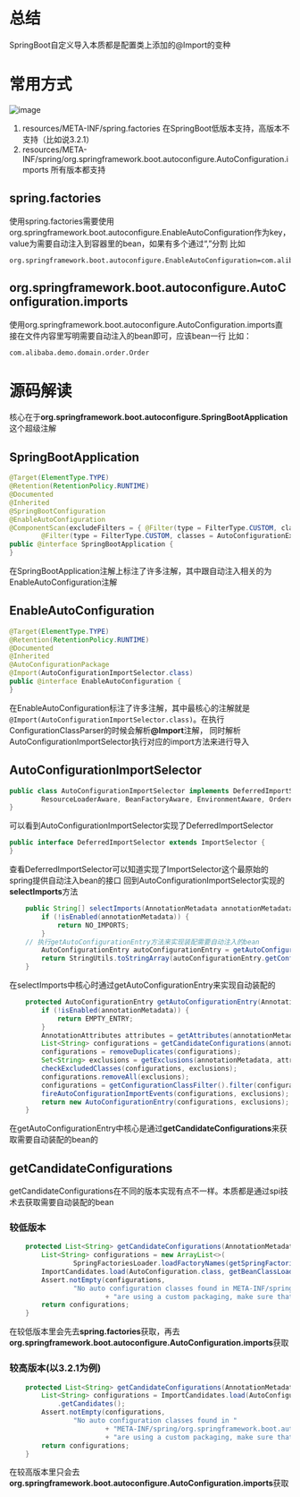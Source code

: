 # 总结
SpringBoot自定义导入本质都是配置类上添加的@Import的变种
# 常用方式
![image](https://github.com/JonnyJiang123/note/assets/56102991/768ca141-934a-4544-987e-f9169ce760fc)
1. resources/META-INF/spring.factories 在SpringBoot低版本支持，高版本不支持（比如说3.2.1）
2. resources/META-INF/spring/org.springframework.boot.autoconfigure.AutoConfiguration.imports 所有版本都支持
## spring.factories

使用spring.factories需要使用org.springframework.boot.autoconfigure.EnableAutoConfiguration作为key，value为需要自动注入到容器里的bean，如果有多个通过“,”分割
比如
```properties
org.springframework.boot.autoconfigure.EnableAutoConfiguration=com.alibaba.demo.domain.order.Order
```
## org.springframework.boot.autoconfigure.AutoConfiguration.imports
使用org.springframework.boot.autoconfigure.AutoConfiguration.imports直接在文件内容里写明需要自动注入的bean即可，应该bean一行
比如：
```plaintext
com.alibaba.demo.domain.order.Order
```
# 源码解读
核心在于<b>org.springframework.boot.autoconfigure.SpringBootApplication</b>这个超级注解
## SpringBootApplication
```java
@Target(ElementType.TYPE)
@Retention(RetentionPolicy.RUNTIME)
@Documented
@Inherited
@SpringBootConfiguration
@EnableAutoConfiguration
@ComponentScan(excludeFilters = { @Filter(type = FilterType.CUSTOM, classes = TypeExcludeFilter.class),
		@Filter(type = FilterType.CUSTOM, classes = AutoConfigurationExcludeFilter.class) })
public @interface SpringBootApplication {
}
```
在SpringBootApplication注解上标注了许多注解，其中跟自动注入相关的为EnableAutoConfiguration注解
## EnableAutoConfiguration
```java
@Target(ElementType.TYPE)
@Retention(RetentionPolicy.RUNTIME)
@Documented
@Inherited
@AutoConfigurationPackage
@Import(AutoConfigurationImportSelector.class)
public @interface EnableAutoConfiguration {
}
```
在EnableAutoConfiguration标注了许多注解，其中最核心的注解就是`@Import(AutoConfigurationImportSelector.class)`。在执行ConfigurationClassParser的时候会解析<b>@Import</b>注解，
同时解析AutoConfigurationImportSelector执行对应的import方法来进行导入
## AutoConfigurationImportSelector
```java
public class AutoConfigurationImportSelector implements DeferredImportSelector, BeanClassLoaderAware,
		ResourceLoaderAware, BeanFactoryAware, EnvironmentAware, Ordered {
}
```
可以看到AutoConfigurationImportSelector实现了DeferredImportSelector
```java
public interface DeferredImportSelector extends ImportSelector {
}
```
查看DeferredImportSelector可以知道实现了ImportSelector这个最原始的spring提供自动注入bean的接口
回到AutoConfigurationImportSelector实现的<b>selectImports</b>方法
```java
	public String[] selectImports(AnnotationMetadata annotationMetadata) {
		if (!isEnabled(annotationMetadata)) {
			return NO_IMPORTS;
		}
    // 执行getAutoConfigurationEntry方法来实现装配需要自动注入的bean
		AutoConfigurationEntry autoConfigurationEntry = getAutoConfigurationEntry(annotationMetadata);
		return StringUtils.toStringArray(autoConfigurationEntry.getConfigurations());
	}
```
在selectImports中核心时通过getAutoConfigurationEntry来实现自动装配的
```java
	protected AutoConfigurationEntry getAutoConfigurationEntry(AnnotationMetadata annotationMetadata) {
		if (!isEnabled(annotationMetadata)) {
			return EMPTY_ENTRY;
		}
		AnnotationAttributes attributes = getAttributes(annotationMetadata);
		List<String> configurations = getCandidateConfigurations(annotationMetadata, attributes);
		configurations = removeDuplicates(configurations);
		Set<String> exclusions = getExclusions(annotationMetadata, attributes);
		checkExcludedClasses(configurations, exclusions);
		configurations.removeAll(exclusions);
		configurations = getConfigurationClassFilter().filter(configurations);
		fireAutoConfigurationImportEvents(configurations, exclusions);
		return new AutoConfigurationEntry(configurations, exclusions);
	}
```
在getAutoConfigurationEntry中核心是通过<b>getCandidateConfigurations</b>来获取需要自动装配的bean的

## getCandidateConfigurations
getCandidateConfigurations在不同的版本实现有点不一样。本质都是通过spi技术去获取需要自动装配的bean
### 较低版本
```java
	protected List<String> getCandidateConfigurations(AnnotationMetadata metadata, AnnotationAttributes attributes) {
		List<String> configurations = new ArrayList<>(
				SpringFactoriesLoader.loadFactoryNames(getSpringFactoriesLoaderFactoryClass(), getBeanClassLoader())); // 解析spring.factories里需要装配的bean
		ImportCandidates.load(AutoConfiguration.class, getBeanClassLoader()).forEach(configurations::add);  // 解析org.springframework.boot.autoconfigure.AutoConfiguration.imports需要装配的bean
		Assert.notEmpty(configurations,
				"No auto configuration classes found in META-INF/spring.factories nor in META-INF/spring/org.springframework.boot.autoconfigure.AutoConfiguration.imports. If you "
						+ "are using a custom packaging, make sure that file is correct.");
		return configurations;
	}
```
在较低版本里会先去<b>spring.factories</b>获取，再去<b>org.springframework.boot.autoconfigure.AutoConfiguration.imports</b>获取
### 较高版本(以3.2.1为例)
```java
	protected List<String> getCandidateConfigurations(AnnotationMetadata metadata, AnnotationAttributes attributes) {
		List<String> configurations = ImportCandidates.load(AutoConfiguration.class, getBeanClassLoader()) // 解析org.springframework.boot.autoconfigure.AutoConfiguration.imports需要装配的bean
			.getCandidates();
		Assert.notEmpty(configurations,
				"No auto configuration classes found in "
						+ "META-INF/spring/org.springframework.boot.autoconfigure.AutoConfiguration.imports. If you "
						+ "are using a custom packaging, make sure that file is correct.");
		return configurations;
	}
```
在较高版本里只会去<b>org.springframework.boot.autoconfigure.AutoConfiguration.imports</b>获取
